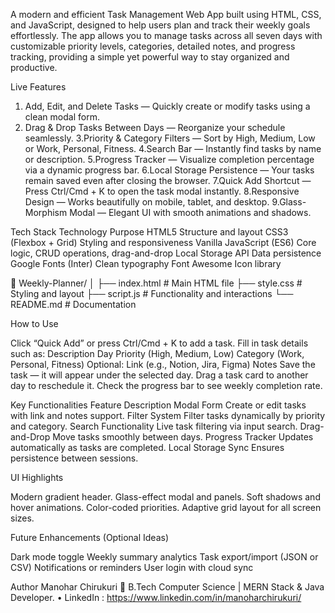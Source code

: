 
A modern and efficient Task Management Web App built using HTML, CSS, and JavaScript, designed to help users plan and track their weekly goals effortlessly.
The app allows you to manage tasks across all seven days with customizable priority levels, categories, detailed notes, and progress tracking, providing a simple yet powerful way to stay organized and productive.

Live Features

1. Add, Edit, and Delete Tasks — Quickly create or modify tasks using a clean modal form.
2. Drag & Drop Tasks Between Days — Reorganize your schedule seamlessly.
3.Priority & Category Filters — Sort by High, Medium, Low or Work, Personal, Fitness.
4.Search Bar — Instantly find tasks by name or description.
5.Progress Tracker — Visualize completion percentage via a dynamic progress bar.
6.Local Storage Persistence — Your tasks remain saved even after closing the browser.
7.Quick Add Shortcut — Press Ctrl/Cmd + K to open the task modal instantly.
8.Responsive Design — Works beautifully on mobile, tablet, and desktop.
9.Glass-Morphism Modal — Elegant UI with smooth animations and shadows.


Tech Stack
Technology	Purpose
HTML5	Structure and layout
CSS3 (Flexbox + Grid)	Styling and responsiveness
Vanilla JavaScript (ES6)	Core logic, CRUD operations, drag-and-drop
Local Storage API	Data persistence
Google Fonts (Inter)	Clean typography
Font Awesome	Icon library

📁 Weekly-Planner/
│
├── index.html          # Main HTML file
├── style.css           # Styling and layout
├── script.js           # Functionality and interactions
└── README.md           # Documentation


How to Use

Click “Quick Add” or press Ctrl/Cmd + K to add a task.
Fill in task details such as:
Description
Day
Priority (High, Medium, Low)
Category (Work, Personal, Fitness)
Optional: Link (e.g., Notion, Jira, Figma)
Notes
Save the task — it will appear under the selected day.
Drag a task card to another day to reschedule it.
Check the progress bar to see weekly completion rate.


Key Functionalities
Feature	Description
Modal Form	Create or edit tasks with link and notes support.
Filter System	Filter tasks dynamically by priority and category.
Search Functionality	Live task filtering via input search.
Drag-and-Drop	Move tasks smoothly between days.
Progress Tracker	Updates automatically as tasks are completed.
Local Storage Sync	Ensures persistence between sessions.

UI Highlights

Modern gradient header.
Glass-effect modal and panels.
Soft shadows and hover animations.
Color-coded priorities.
Adaptive grid layout for all screen sizes.

Future Enhancements (Optional Ideas)

Dark mode toggle
Weekly summary analytics
Task export/import (JSON or CSV)
Notifications or reminders
User login with cloud sync

Author
Manohar Chirukuri
📍 B.Tech Computer Science | MERN Stack & Java Developer.
 • LinkedIn : https://www.linkedin.com/in/manoharchirukuri/


